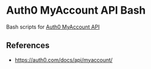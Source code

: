 # Auth0 MyAccount API Bash

Bash scripts for [Auth0 MyAccount API](https://auth0.com/docs/api/myaccount/)

## References
- https://auth0.com/docs/api/myaccount/
